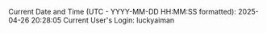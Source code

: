 Current Date and Time (UTC - YYYY-MM-DD HH:MM:SS formatted): 2025-04-26 20:28:05
Current User's Login: luckyaiman
